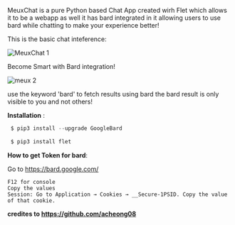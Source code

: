 MeuxChat is a pure Python based Chat App created wirh Flet which allows it to be a webapp as well it has bard integrated in it allowing users to use bard while chatting to make your experience better!

This is the basic chat inteference:

![MeuxChat 1](https://github.com/meet447/MeuxChat/assets/51074036/0009cf4c-bc74-4c21-b361-a731b28feac7)

Become Smart with Bard integration! 

![meux 2](https://github.com/meet447/MeuxChat/assets/51074036/3abfd667-7fb4-4d11-9502-185923a7db2e)

use the keyword 'bard' to fetch results using bard the bard result is only visible to you and not others!

**Installation** :

```python
 $ pip3 install --upgrade GoogleBard
 
 $ pip3 install flet
```

**How to get Token for bard**:

Go to https://bard.google.com/

```
F12 for console
Copy the values
Session: Go to Application → Cookies → __Secure-1PSID. Copy the value of that cookie.
```

**credites to https://github.com/acheong08**
 
 
